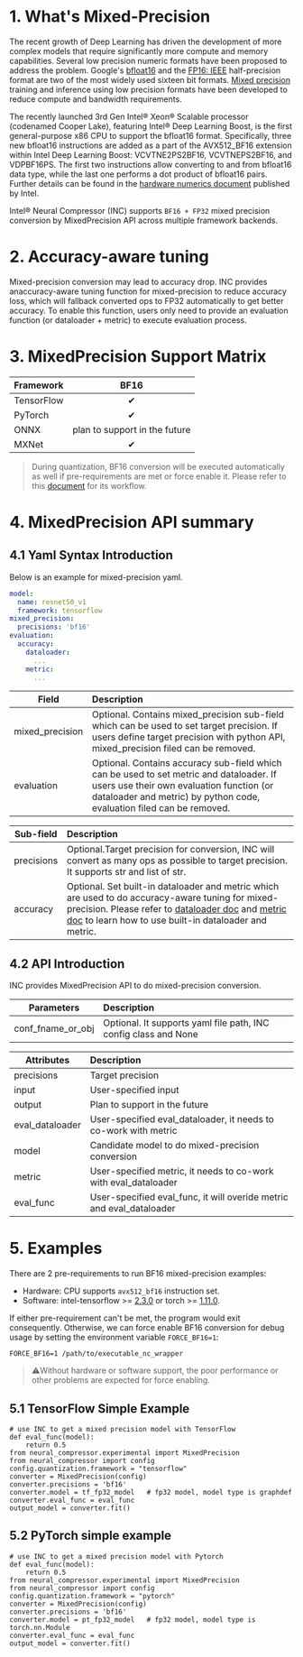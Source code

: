 # 1. What's Mixed-Precision

The recent growth of Deep Learning has driven the development of more complex models that require significantly more compute and memory capabilities. Several low precision numeric formats have been proposed to address the problem. Google's [bfloat16](https://cloud.google.com/tpu/docs/bfloat16) and the [FP16: IEEE](https://en.wikipedia.org/wiki/Half-precision_floating-point_format) half-precision format are two of the most widely used sixteen bit formats. [Mixed precision](https://arxiv.org/abs/1710.03740) training and inference using low precision formats have been developed to reduce compute and bandwidth requirements.

The recently launched 3rd Gen Intel® Xeon® Scalable processor (codenamed Cooper Lake), featuring Intel® Deep Learning Boost, is the first general-purpose x86 CPU to support the bfloat16 format. Specifically, three new bfloat16 instructions are added as a part of the AVX512_BF16 extension within Intel Deep Learning Boost: VCVTNE2PS2BF16, VCVTNEPS2BF16, and VDPBF16PS. The first two instructions allow converting to and from bfloat16 data type, while the last one performs a dot product of bfloat16 pairs. Further details can be found in the [hardware numerics document](https://software.intel.com/content/www/us/en/develop/download/bfloat16-hardware-numerics-definition.html) published by Intel.

Intel® Neural Compressor (INC) supports `BF16 + FP32` mixed precision conversion by MixedPrecision API across multiple framework backends.

# 2. Accuracy-aware tuning

Mixed-precision conversion may lead to accuracy drop. INC provides anaccuracy-aware tuning function for mixed-precision to reduce accuracy loss, which will fallback converted ops to FP32 automatically to get better accuracy. To enable this function, users only need to provide an evaluation function (or dataloader + metric) to execute evaluation process.

# 3. MixedPrecision Support Matrix

|Framework     |BF16         |
|--------------|:-----------:|
|TensorFlow    |&#10004;     |
|PyTorch       |&#10004;     |
|ONNX          |plan to support in the future |
|MXNet         |&#10004;     |

> During quantization, BF16 conversion will be executed automatically as well if pre-requirements are met or force enable it. Please refer to this [document](./quantization_mixed_precision.md) for its workflow.


# 4. MixedPrecision API summary

## 4.1 Yaml Syntax Introduction

Below is an example for mixed-precision yaml.

```yaml
model:
  name: resnet50_v1
  framework: tensorflow
mixed_precision:
  precisions: 'bf16'
evaluation:
  accuracy:
    dataloader:
      ...
    metric:
      ...
  ```

|Field       |Description             |
|---------------- |:-----------|
|mixed_precision | Optional. Contains mixed_precision sub-field which can be used to set target precision. If users define target precision with python API, mixed_precision filed can be removed.|
|evaluation | Optional. Contains accuracy sub-field which can be used to set metric and dataloader. If users use their own evaluation function (or dataloader and metric) by python code, evaluation filed can be removed.|


|Sub-field       |Description             |
|---------------- |:-----------|
|precisions | Optional.Target precision for conversion, INC will convert as many ops as possible to target precision. It supports str and list of str.|
|accuracy | Optional. Set built-in dataloader and metric which are used to do accuracy-aware tuning for mixed-precision. Please refer to [dataloader doc](./dataloader.md) and [metric doc](./metric.md) to learn how to use built-in dataloader and metric.|


## 4.2 API Introduction

INC provides MixedPrecision API to do mixed-precision conversion.

|Parameters       |Description             |
|---------------- |:-----------|
|conf_fname_or_obj| Optional. It supports yaml file path, INC config class and None|


|Attributes      |Description             |
|----------------|:-----------|
|precisions      |Target precision     |
|input           |User-specified input     |
|output          |Plan to support in the future |
|eval_dataloader |User-specified eval_dataloader, it needs to co-work with metric     |
|model           |Candidate model to do mixed-precision conversion|
|metric          |User-specified metric, it needs to co-work with eval_dataloader|
|eval_func       |User-specified eval_func, it will overide metric and eval_dataloader|


# 5. Examples

There are 2 pre-requirements to run BF16 mixed-precision examples:

- Hardware: CPU supports `avx512_bf16` instruction set.
- Software: intel-tensorflow >= [2.3.0](https://pypi.org/project/intel-tensorflow/2.3.0/) or torch >= [1.11.0](https://download.pytorch.org/whl/torch_stable.html).

If either pre-requirement can't be met, the program would exit consequently. Otherwise, we can force enable BF16 conversion for debug usage by setting the environment variable `FORCE_BF16=1`:
```shell
FORCE_BF16=1 /path/to/executable_nc_wrapper
```
> ⚠️Without hardware or software support, the poor performance or other problems are expected for force enabling.

## 5.1 TensorFlow Simple Example

```
# use INC to get a mixed precision model with TensorFlow
def eval_func(model):
    return 0.5
from neural_compressor.experimental import MixedPrecision
from neural_compressor import config
config.quantization.framework = "tensorflow"
converter = MixedPrecision(config)
converter.precisions = 'bf16'
converter.model = tf_fp32_model   # fp32 model, model type is graphdef
converter.eval_func = eval_func
output_model = converter.fit()
```

## 5.2 PyTorch simple example

```
# use INC to get a mixed precision model with Pytorch
def eval_func(model):
    return 0.5
from neural_compressor.experimental import MixedPrecision
from neural_compressor import config
config.quantization.framework = "pytorch"
converter = MixedPrecision(config)
converter.precisions = 'bf16'
converter.model = pt_fp32_model   # fp32 model, model type is torch.nn.Module
converter.eval_func = eval_func
output_model = converter.fit()
```